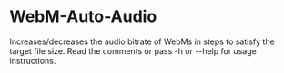 # WebM-Auto-Audio
Increases/decreases the audio bitrate of WebMs in steps to satisfy the target file size.
Read the comments or pass -h or --help for usage instructions.
